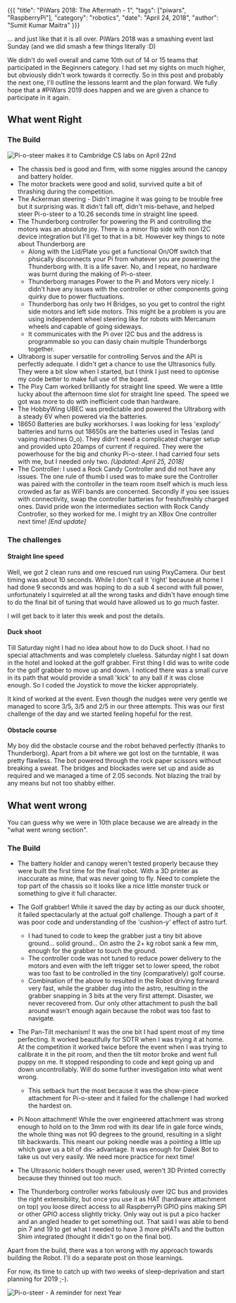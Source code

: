 {{{
  "title": "PiWars 2018: The Aftermath - 1",
  "tags": ["piwars", "RaspberryPi"],
  "category": "robotics",
  "date": "April 24, 2018",
  "author": "Sumit Kumar Maitra"
}}}

... and just like that it is all over. PiWars 2018 was a smashing event last Sunday (and we did smash a few things literally :D)

We didn't do well overall and came 10th out of 14 or 15 teams that participated in the Beginners category. I had set my sights on much higher, but obviously didn't work towards it correctly. So in this post and probably the next one, I'll outline the lessons learnt and the plan forward. We fully hope that a #PiWars 2019 does happen and we are given a chance to participate in it again.

## What went Right

### The Build
![Pi-o-steer makes it to Cambridge CS labs on April 22nd](/posts/images/pi-wars/pi-o-steer-at-piwars-1.jpg)
- The chassis bed is good and firm, with some niggles around the canopy and battery holder.
- The motor brackets were good and solid, survived quite a bit of thrashing during the competition.
- The Ackerman steering - Didn't imagine it was going to be trouble free but it surprising was. It didn't fall off, didn't mis-behave, and helped steer Pi-o-steer to a 10.26 seconds time in straight line speed.
- The Thunderborg controller for powering the Pi and controlling the motors was an absolute joy. There is a minor flip side with non I2C device integration but I'll get to that in a bit. However key things to note about Thunderborg are
    - Along with the Lid/Plate you get a functional On/Off switch that phsically disconnects your Pi from whatever you are powering the Thunderborg with. It is a life saver. No, and I repeat, no hardware was burnt during the making of Pi-o-steer.
    - Thunderborg manages Power to the Pi and Motors very nicely. I didn't have any issues with the controller or other components going quirky due to power fluctuations.
    - Thunderborg has only two H Bridges, so you get to control the right side motors and left side motors. This might be a problem is you are using independent wheel steering like for robots with Mercanum wheels and capable of going sideways.
    - It communicates with the Pi over I2C bus and the address is programmable so you can dasiy chain multiple Thunderborgs together.
- Ultraborg is super versatile for controlling Servos and the API is perfectly adequate. I didn't get a chance to use the Ultrasonics fully. They were a bit slow when I started, but I think I just need to optimise my code better to make full use of the board.
- The Pixy Cam worked brilliantly for straight line speed. We were a little lucky about the afternoon time slot for straight line speed. The speed we got was more to do with inefficient code than hardware.
- The HobbyWing UBEC was predictable and powered the Ultraborg with a steady 6V when powered via the batteries.
- 18650 Batteries are bulky workhorses. I was looking for less 'explody' batteries and turns out 18650s are the batteries used in Teslas (and vaping machines O_o). They didn't need a complicated charger setup and provided upto 20amps of current if required. They were the powerhouse for the big and chunky Pi-o-steer. I had carried four sets with me, but I needed only two.
_[Updated: April 25, 2018]_
- The Controller: I used a Rock Candy Controller and did not have any issues. The one rule of thumb I used was to make sure the Controller was paired with the controller in the team room itself which is much less crowded as far as WiFi bands are concerned. Secondly if you see issues with connectivity, swap the controller batteries for fresh/freshly charged ones. David pride won the intermediates section with Rock Candy Controller, so they worked for me. I might try an XBox One controller next time!
_[End update]_

### The challenges
#### Straight line speed
Well, we got 2 clean runs and one rescued run using PixyCamera. Our best timing was about 10 seconds. While I don't call it 'right' because at home I had done 9 seconds and was hoping to do a sub 4 second with full power, unfortunately I squirreled at all the wrong tasks and didn't have enough time to do the final bit of tuning that would have allowed us to go much faster.

I will get back to it later this week and post the details.

#### Duck shoot
Till Saturday night I had no idea about how to do Duck shoot. I had no special attachments and was completely clueless. Saturday night I sat down in the hotel and looked at the golf grabber. First thing I did was to write code for the golf grabber to move up and down. I noticed there was a small curve in its path that would provide a small 'kick' to any ball if it was close enough. So I coded the Joystick to move the kicker appropriately.

It kind of worked at the event. Even though the nudges were very gentle we managed to score 3/5, 3/5 and 2/5 in our three attempts. This was our first challenge of the day and we started feeling hopeful for the rest.

#### Obstacle course
My boy did the obstacle course and the robot behaved perfectly (thanks to Thunderborg). Apart from a bit where we got lost on the turntable, it was pretty flawless. The bot powered through the rock paper scissors without breaking a sweat. The bridges and blockades were set up and aside as required and we managed a time of 2.05 seconds. Not blazing the trail by any means but not too shabby either.


## What went wrong
You can guess why we were in 10th place because we are already in the "what went wrong section".

### The Build

- The battery holder and canopy weren't tested properly because they were built the first time for the final robot. With a 3D printer as inaccurate as mine, that was never going to fly. Need to complete the top part of the chassis so it looks like a nice little monster truck or something to give it full character.
- The Golf grabber! While it saved the day by acting as our duck shooter, it failed spectacularly at the actual golf challenge. Though a part of it was poor code and understanding of the 'cushion-y' effect of astro turf.
    - I had tuned to code to keep the grabber just a tiny bit above ground... solid ground... On astro the 2+ kg robot sank a few mm, enough for the grabber to touch the ground.
    - The controller code was not tuned to reduce power delivery to the motors and even with the left trigger set to lower speed, the robot was too fast to be controlled in the tiny (comparatively) golf course.
    - Combination of the above to resulted in the Robot driving forward very fast, while the grabber dug into the astro, resulting in the grabber snapping in 3 bits at the very first attempt. Disaster, we never recovered from. Our only other attachment to push the ball around wasn't enough again because the robot was too fast to navigate.

- The Pan-Tilt mechanism! It was the one bit I had spent most of my time perfecting. It worked beautifully for SOTR when I was trying it at home. At the competition it worked twice before the event when I was trying to calibrate it in the pit room, and then the tilt motor broke and went full puppy on me. It stopped responding to code and kept going up and down uncontrollably. Will do some further investigation into what went wrong.
    - This setback hurt the most because it was the show-piece attachment for Pi-o-steer and it failed for the challenge I had worked the hardest on.

- Pi Noon attachment! While the over engineered attachment was strong enough to hold on to the 3mm rod with its dear life in gale force winds, the whole thing was not 90 degrees to the ground, resulting in a slight tilt backwards. This meant our poking needle was a pointing a little up which gave us a bit of dis- advantage. It was enough for Dalek Bot to take us out very easily. We need more practice for next time!

- The Ultrasonic holders though never used, weren't 3D Printed correctly because they thinned out too much.

- The Thunderborg controller works fabulously over I2C bus and provides the right extensibility, but once you use it as HAT (hardware attachment on top) you loose direct access to all RaspberryPi GPIO pins making SPI or other GPIO access slightly tricky. Only way out is put a pico hacker and an angled header to get something out. That said I was able to bend pin 7 and 19 to get what I needed to  have 3 more pHATs and the button Shim integrated (thought it didn't go on the final bot).

Apart from the build, there was a ton wrong with my approach towards building the Robot. I'll do a separate post on those learnings.

For now, its time to catch up with two weeks of sleep-deprivation and start planning for 2019 ;-).

![Pi-o-steer - A reminder for next Year](/posts/images/pi-wars/pi-o-steer-10th.jpg)
